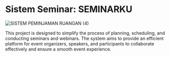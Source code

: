 # Sistem Seminar: SEMINARKU

![SISTEM PEMINJAMAN RUANGAN (4)](https://github.com/nabilland/seminar/assets/87643077/65eb669b-9aa3-4045-954d-18650480d285)

This project is designed to simplify the process of planning, scheduling, and conducting seminars and webinars. The system aims to provide an efficient platform for event organizers, speakers, and participants to collaborate effectively and ensure a smooth event experience.
